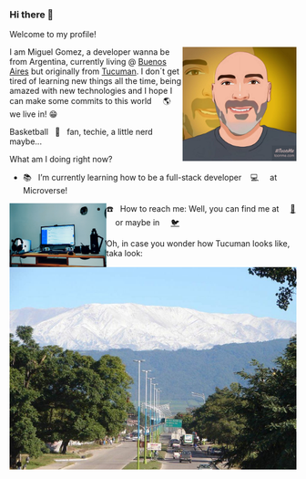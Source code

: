 ### Hi there 👋

<!--
**MiguelArgentina/MiguelArgentina** is a ✨ _special_ ✨ repository because its `README.md` (this file) appears on your GitHub profile.

Here are some ideas to get you started:

- 🔭 I’m currently working on ...
- 🌱 I’m currently learning ...
- 👯 I’m looking to collaborate on ...
- 🤔 I’m looking for help with ...
- 💬 Ask me about ...
- 📫 How to reach me: ...
- 😄 Pronouns: ...
- ⚡ Fun fact: ...
-->

Welcome to my profile!

<p align="right"><img align="right" width="200" alt="My profile picture as a cartoon" src="https://github.com/MiguelArgentina/MiguelArgentina/blob/main/TucuToon.jpg"></p>


I am Miguel Gomez, a developer wanna be from Argentina, currently living @ [Buenos Aires](https://en.wikipedia.org/wiki/Buenos_Aires) but originally from [Tucuman](https://en.wikipedia.org/wiki/Tucum%C3%A1n_Province). I don´t get tired of learning new things all the time, being amazed with new technologies and I hope I can make some commits to this world &nbsp; &nbsp; :earth_americas: &nbsp; &nbsp; we live in! :grin:

Basketball &nbsp; :basketball: &nbsp; fan, techie, a little nerd maybe...

What am I doing right now?

- :books: &nbsp; I’m currently learning how to be a full-stack developer &nbsp; &nbsp;:computer: &nbsp; &nbsp; at Microverse!

<img align="left" width="170" alt="A picture of my home's desktop" src="https://github.com/MiguelArgentina/MiguelArgentina/blob/main/screenshot-desktop.jpg">

- :telephone: &nbsp; How to reach me: Well, you can find me at &nbsp; &nbsp; [:email:](miguelgomez66@gmail.com) &nbsp; &nbsp; or maybe in &nbsp; &nbsp; [:bird:](https://twitter.com/Qete_arg)

Oh, in case you wonder how Tucuman looks like, taka look:

<img align="center" width="800" alt="A picture of San Javier mountain at Tucuman province, in Argentina" src="https://github.com/MiguelArgentina/MiguelArgentina/blob/main/tucuman.jpg">
